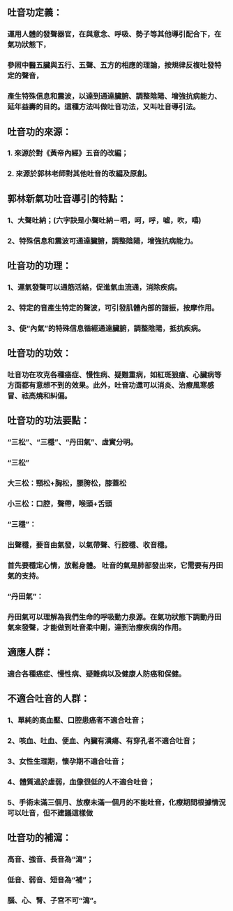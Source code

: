 ## 吐音功定義：
### 運用人體的發聲器官，在與意念、呼吸、勢子等其他導引配合下，在氣功狀態下，
### 參照中醫五臟與五行、五聲、五方的相應的理論，按規律反複吐發特定的聲音，
### 產生特殊信息和震波，以達到通達臟腑、調整陰陽、增強抗病能力、延年益壽的目的。這種方法叫做吐音功法，又叫吐音導引法。

## 吐音功的來源：
### 1. 來源於對《黃帝內經》五音的改編；
### 2. 來源於郭林老師對其他吐音的改編及原創。

## 郭林新氣功吐音導引的特點：
### 1、大聲吐納；(六字訣是小聲吐納－呬，呵，呼，噓，吹，嘻)
### 2、特殊信息和震波可通達臟腑，調整陰陽，增強抗病能力。

## 吐音功的功理：
### 1、運氣發聲可以通筋活絡，促進氣血流通，消除疾病。
### 2、特定的音產生特定的聲波，可引發肌體內部的諧振，按摩作用。
### 3、使“內氣”的特殊信息循經通達臟腑，調整陰陽，抵抗疾病。

## 吐音功的功效：
### 吐音功在攻克各種癌症、慢性病、疑難重病，如紅斑狼瘡、心臟病等方面都有意想不到的效果。此外，吐音功還可以消炎、治療風寒感冒、祛高燒和糾偏。

## 吐音功的功法要點：
### “三松”、“三穩”、“丹田氣”、虛實分明。
### “三松”
### 大三松：頸松+胸松，腰胯松，膝蓋松
### 小三松：口腔，聲帶，喉頭+舌頭
### “三穩”：
### 出聲穩，要音由氣發，以氣帶聲、行腔穩、收音穩。
### 首先要穩定心情，放鬆身體。  吐音的氣是肺部發出來，它需要有丹田氣的支持。
### “丹田氣”：
### 丹田氣可以理解為我們生命的呼吸動力泉源。在氣功狀態下調動丹田氣來發聲，才能做到吐音柔中剛，達到治療疾病的作用。

## 適應人群：
### 適合各種癌症、慢性病、疑難病以及健康人防癌和保健。

## 不適合吐音的人群：
### 1、單純的高血壓、口腔患癌者不適合吐音；
### 2、咳血、吐血、便血、內臟有潰瘍、有穿孔者不適合吐音；
### 3、女性生理期，懷孕期不適合吐音；
### 4、體質過於虛弱，血像很低的人不適合吐音；
### 5、手術未滿三個月、放療未滿一個月的不能吐音，化療期間根據情況可以吐音，但不建議這樣做

## 吐音功的補瀉：
### 高音、強音、長音為“瀉”；
### 低音、弱音、短音為“補”；
### 腦、心、腎、子宮不可“瀉”。
